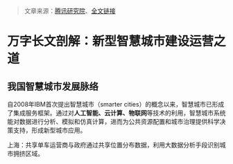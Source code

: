 > 文章来源：[腾讯研究院](https://mp.weixin.qq.com/s/VIrOH1XnyUZhtU8J-kh4bQ)、[全文链接](https://docs.qq.com/pdf/DSlJSU213bUxCWVZX?_t=1640315795393)

# 万字长文剖解：新型智慧城市建设运营之道

## 我国智慧城市发展脉络

自2008年IBM首次提出智慧城市（smarter cities）的概念以来，智慧城市已形成了集成服务框架。通过对**人工智能、云计算、物联网**等技术的利用，智慧城市系统能对数据进行分析、模拟和仿真计算，进而为公共资源配置和城市治理提供科学决策支持，形成新型城市应用。

上海：共享单车运营商与政府通过共享位置分布数据，利用大数据分析手段识别城市拥挤区域。
